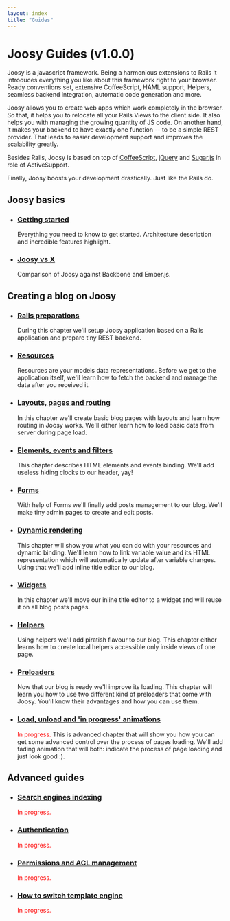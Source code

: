 ```yaml
---
layout: index
title: "Guides"
---
```


# Joosy Guides (v1.0.0)

Joosy is a javascript framework. Being a harmonious extensions to Rails it introduces everything you like about this framework right to your browser. Ready conventions set, extensive CoffeeScript, HAML support, Helpers, seamless backend integration, automatic code generation and more.

Joosy allows you to create web apps which work completely in the browser. So that, it helps you to relocate all your Rails Views to the client side. It also helps you with managing the growing quantity of JS code. On another hand, it makes your backend to have exactly one function --  to be a simple REST provider. That leads to easier development support and improves the scalability greatly.

Besides Rails, Joosy is based on top of [CoffeeScript](http://coffeescript.org/), [jQuery](http://jquery.com/) and [Sugar.js](http://sugarjs.com/) in role of ActiveSupport.

Finally, Joosy boosts your development drastically. Just like the Rails do.

## Joosy basics

* ### [Getting started](guides/basics/getting-started.html)

  Everything you need to know to get started. Architecture description and incredible features highlight.

* ### [Joosy vs X](guides/basics/joosy-vs-x.html)

  Comparison of Joosy against Backbone and Ember.js.

## Creating a blog on Joosy

* ### [Rails preparations](guides/blog/rails-preparations.html)

  During this chapter we'll setup Joosy application based on a Rails application and prepare tiny REST backend.

* ### [Resources](guides/blog/resources.html)

  Resources are your models data representations. Before we get to the application itself, we'll learn how to fetch
  the backend and manage the data after you received it.

* ### [Layouts, pages and routing](guides/blog/layouts-pages-and-routing.html)

  In this chapter we'll create basic blog pages with layouts and learn how routing in Joosy works. We'll either learn how to load basic data from server during page load.

* ### [Elements, events and filters](guides/blog/elements-events-and-filters.html)

  This chapter describes HTML elements and events binding. We'll add useless hiding clocks to our header, yay!

* ### [Forms](guides/blog/forms.html)

  With help of Forms we'll finally add posts management to our blog. We'll make tiny admin pages to create and edit posts.

* ### [Dynamic rendering](guides/blog/dynamic-rendering.html)

  This chapter will show you what you can do with your resources and dynamic binding. We'll learn how to link variable value and its HTML representation which will automatically update after variable changes. Using that we'll add inline title editor to our blog.

* ### [Widgets](guides/blog/widgets.html)

  In this chapter we'll move our inline title editor to a widget and will reuse it on all blog posts pages.

* ### [Helpers](guides/blog/helpers.html)

  Using helpers we'll add piratish flavour to our blog. This chapter either learns how to create local helpers accessible only inside views of one page.

* ### [Preloaders](guides/blog/preloaders.html)

  Now that our blog is ready we'll improve its loading. This chapter will learn you how to use two different kind of preloaders that come with Joosy. You'll know their advantages and how you can use them.

* ### [Load, unload and 'in progress' animations](guides/blog/load-unload-and-in-progress-animations.html)

  <span style="color:red">In progress.</span>
  This is advanced chapter that will show you how you can get some advanced control over the process of pages loading. We'll add fading animation that will both: indicate the process of page loading and just look good :).

## Advanced guides

* ### [Search engines indexing](guides/advanced/search-engines-indexing.html)

  <span style="color:red">In progress.</span>

* ### [Authentication](guides/advanced/authentication.html)

  <span style="color:red">In progress.</span>

* ### [Permissions and ACL management](guides/advanced/permissions-and-acl.html)

  <span style="color:red">In progress.</span>

* ### [How to switch template engine](guides/advanced/how-to-switch-template-engine.html)

  <span style="color:red">In progress.</span>